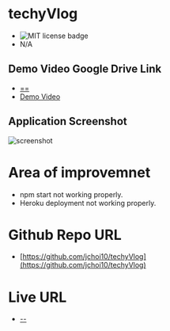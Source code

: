 # techyVlog
- ![MIT license badge](https://img.shields.io/badge/license-mit-blue)
- N/A


## Demo Video Google Drive Link

- [==](==)
- [Demo Video](==) 

## Application Screenshot

![screenshot](==)


# Area of improvemnet

- npm start not working properly.
- Heroku deployment not working properly.

# Github Repo URL

- [https://github.com/jchoi10/techyVlog](https://github.com/jchoi10/techyVlog)

# Live URL

- [--](--)